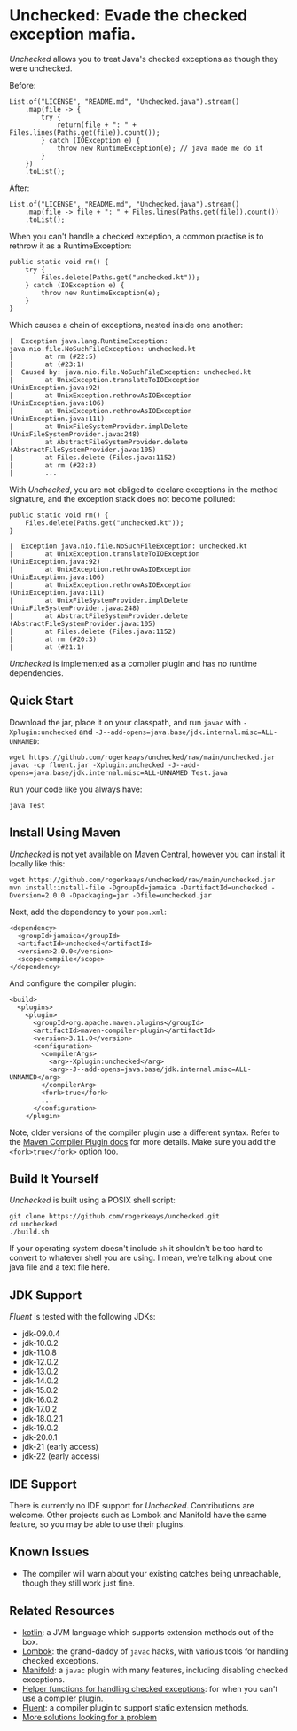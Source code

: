 # Unchecked: Evade the checked exception mafia.

*Unchecked* allows you to treat Java's checked exceptions as though they were
unchecked.

Before:

    List.of("LICENSE", "README.md", "Unchecked.java").stream()
        .map(file -> {
            try {
                return(file + ": " + Files.lines(Paths.get(file)).count());
            } catch (IOException e) {
                throw new RuntimeException(e); // java made me do it
            }
        })
        .toList();

After:

    List.of("LICENSE", "README.md", "Unchecked.java").stream()
        .map(file -> file + ": " + Files.lines(Paths.get(file)).count())
        .toList();

When you can't handle a checked exception, a common practise is to rethrow it
as a RuntimeException:

    public static void rm() {
        try {
            Files.delete(Paths.get("unchecked.kt"));
        } catch (IOException e) {
            throw new RuntimeException(e);
        }
    }

Which causes a chain of exceptions, nested inside one another:

    |  Exception java.lang.RuntimeException: java.nio.file.NoSuchFileException: unchecked.kt
    |        at rm (#22:5)
    |        at (#23:1)
    |  Caused by: java.nio.file.NoSuchFileException: unchecked.kt
    |        at UnixException.translateToIOException (UnixException.java:92)
    |        at UnixException.rethrowAsIOException (UnixException.java:106)
    |        at UnixException.rethrowAsIOException (UnixException.java:111)
    |        at UnixFileSystemProvider.implDelete (UnixFileSystemProvider.java:248)
    |        at AbstractFileSystemProvider.delete (AbstractFileSystemProvider.java:105)
    |        at Files.delete (Files.java:1152)
    |        at rm (#22:3)
    |        ...

With *Unchecked*, you are not obliged to declare exceptions in the method signature, and the exception stack does not become polluted:

    public static void rm() {
        Files.delete(Paths.get("unchecked.kt"));
    }

    |  Exception java.nio.file.NoSuchFileException: unchecked.kt
    |        at UnixException.translateToIOException (UnixException.java:92)
    |        at UnixException.rethrowAsIOException (UnixException.java:106)
    |        at UnixException.rethrowAsIOException (UnixException.java:111)
    |        at UnixFileSystemProvider.implDelete (UnixFileSystemProvider.java:248)
    |        at AbstractFileSystemProvider.delete (AbstractFileSystemProvider.java:105)
    |        at Files.delete (Files.java:1152)
    |        at rm (#20:3)
    |        at (#21:1)

*Unchecked* is implemented as a compiler plugin and has no runtime dependencies.

## Quick Start

Download the jar, place it on your classpath, and run `javac` with `-Xplugin:unchecked` and `-J--add-opens=java.base/jdk.internal.misc=ALL-UNNAMED`:

    wget https://github.com/rogerkeays/unchecked/raw/main/unchecked.jar
    javac -cp fluent.jar -Xplugin:unchecked -J--add-opens=java.base/jdk.internal.misc=ALL-UNNAMED Test.java

Run your code like you always have:

    java Test

## Install Using Maven

*Unchecked* is not yet available on Maven Central, however you can install it locally like this:

    wget https://github.com/rogerkeays/unchecked/raw/main/unchecked.jar
    mvn install:install-file -DgroupId=jamaica -DartifactId=unchecked -Dversion=2.0.0 -Dpackaging=jar -Dfile=unchecked.jar
    
Next, add the dependency to your `pom.xml`:

    <dependency>
      <groupId>jamaica</groupId>
      <artifactId>unchecked</artifactId>
      <version>2.0.0</version>
      <scope>compile</scope>
    </dependency>

And configure the compiler plugin:

    <build>
      <plugins>
        <plugin>
          <groupId>org.apache.maven.plugins</groupId>
          <artifactId>maven-compiler-plugin</artifactId>
          <version>3.11.0</version>
          <configuration>
            <compilerArgs>
              <arg>-Xplugin:unchecked</arg>
              <arg>-J--add-opens=java.base/jdk.internal.misc=ALL-UNNAMED</arg>
            </compilerArg>
            <fork>true</fork>
            ...
          </configuration>
        </plugin>

Note, older versions of the compiler plugin use a different syntax. Refer to the [Maven Compiler Plugin docs](https://maven.apache.org/plugins/maven-compiler-plugin/compile-mojo.html) for more details. Make sure you add the `<fork>true</fork>` option too.

## Build It Yourself

*Unchecked* is built using a POSIX shell script:

    git clone https://github.com/rogerkeays/unchecked.git
    cd unchecked
    ./build.sh

If your operating system doesn't include `sh` it shouldn't be too hard to convert to whatever shell you are using. I mean, we're talking about one java file and a text file here.

## JDK Support

*Fluent* is tested with the following JDKs:

  * jdk-09.0.4
  * jdk-10.0.2
  * jdk-11.0.8
  * jdk-12.0.2
  * jdk-13.0.2
  * jdk-14.0.2
  * jdk-15.0.2
  * jdk-16.0.2
  * jdk-17.0.2
  * jdk-18.0.2.1
  * jdk-19.0.2
  * jdk-20.0.1
  * jdk-21 (early access)
  * jdk-22 (early access)

## IDE Support

There is currently no IDE support for *Unchecked*. Contributions are welcome. Other projects such as Lombok and Manifold have the same feature, so you may be able to use their plugins.

## Known Issues

  * The compiler will warn about your existing catches being unreachable, though they still work just fine.

## Related Resources

  * [kotlin](https://kotlinlang.org): a JVM language which supports extension methods out of the box.
  * [Lombok](https://github.com/projectlombok/lombok): the grand-daddy of `javac` hacks, with various tools for handling checked exceptions.
  * [Manifold](https://manifold.systems): a `javac` plugin with many features, including disabling checked exceptions.
  * [Helper functions for handling checked exceptions](https://github.com/rogerkeays/unchecked/blob/main/Functions.java): for when you can't use a compiler plugin.
  * [Fluent](https://github.com/rogerkeays/fluent): a compiler plugin to support static extension methods.
  * [More solutions looking for a problem](https://rogerkeays.com)

